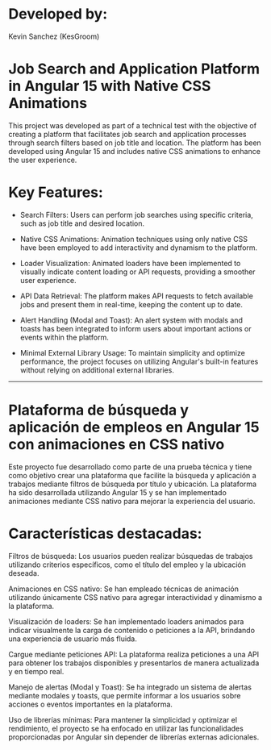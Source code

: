 # Developed by:

Kevin Sanchez (KesGroom)

# Job Search and Application Platform in Angular 15 with Native CSS Animations

This project was developed as part of a technical test with the objective of creating a platform that facilitates job search and application processes through search filters based on job title and location. The platform has been developed using Angular 15 and includes native CSS animations to enhance the user experience.

# Key Features:

- Search Filters: Users can perform job searches using specific criteria, such as job title and desired location.

- Native CSS Animations: Animation techniques using only native CSS have been employed to add interactivity and dynamism to the platform.

- Loader Visualization: Animated loaders have been implemented to visually indicate content loading or API requests, providing a smoother user experience.

- API Data Retrieval: The platform makes API requests to fetch available jobs and present them in real-time, keeping the content up to date.

- Alert Handling (Modal and Toast): An alert system with modals and toasts has been integrated to inform users about important actions or events within the platform.

- Minimal External Library Usage: To maintain simplicity and optimize performance, the project focuses on utilizing Angular's built-in features without relying on additional external libraries.

---

# Plataforma de búsqueda y aplicación de empleos en Angular 15 con animaciones en CSS nativo

Este proyecto fue desarrollado como parte de una prueba técnica y tiene como objetivo crear una plataforma que facilite la búsqueda y aplicación a trabajos mediante filtros de búsqueda por título y ubicación. La plataforma ha sido desarrollada utilizando Angular 15 y se han implementado animaciones mediante CSS nativo para mejorar la experiencia del usuario.

# Características destacadas:

Filtros de búsqueda: Los usuarios pueden realizar búsquedas de trabajos utilizando criterios específicos, como el título del empleo y la ubicación deseada.

Animaciones en CSS nativo: Se han empleado técnicas de animación utilizando únicamente CSS nativo para agregar interactividad y dinamismo a la plataforma.

Visualización de loaders: Se han implementado loaders animados para indicar visualmente la carga de contenido o peticiones a la API, brindando una experiencia de usuario más fluida.

Cargue mediante peticiones API: La plataforma realiza peticiones a una API para obtener los trabajos disponibles y presentarlos de manera actualizada y en tiempo real.

Manejo de alertas (Modal y Toast): Se ha integrado un sistema de alertas mediante modales y toasts, que permite informar a los usuarios sobre acciones o eventos importantes en la plataforma.

Uso de librerías mínimas: Para mantener la simplicidad y optimizar el rendimiento, el proyecto se ha enfocado en utilizar las funcionalidades proporcionadas por Angular sin depender de librerías externas adicionales.
